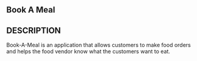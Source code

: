 ## Book A Meal


## DESCRIPTION
Book-A-Meal is an application that allows customers to make food orders
and helps the food vendor know what the customers want to eat.